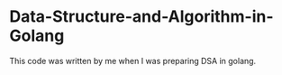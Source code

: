 # Data-Structure-and-Algorithm-in-Golang
This code was written by me when I was preparing DSA in golang.
